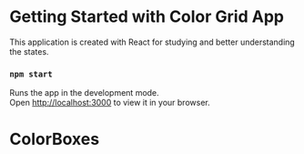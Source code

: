 # Getting Started with Color Grid App

This application is created with React for studying and better understanding the states.


### `npm start`

Runs the app in the development mode.\
Open [http://localhost:3000](http://localhost:3000) to view it in your browser.


# ColorBoxes
